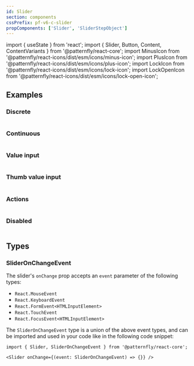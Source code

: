 ```yaml
---
id: Slider
section: components
cssPrefix: pf-v6-c-slider
propComponents: ['Slider', 'SliderStepObject']
---
```


import { useState } from 'react';
import { Slider, Button, Content, ContentVariants } from '@patternfly/react-core';
import MinusIcon from '@patternfly/react-icons/dist/esm/icons/minus-icon';
import PlusIcon from '@patternfly/react-icons/dist/esm/icons/plus-icon';
import LockIcon from '@patternfly/react-icons/dist/esm/icons/lock-icon';
import LockOpenIcon from '@patternfly/react-icons/dist/esm/icons/lock-open-icon';

## Examples

### Discrete

```ts file="./SliderDiscrete.tsx"

```

### Continuous

```ts file="./SliderContinuous.tsx"

```

### Value input

```ts file="./SliderValueInput.tsx"

```

### Thumb value input

```ts file="./SliderThumbValueInput.tsx"

```

### Actions

```ts file="./SliderActions.tsx"

```

### Disabled

```ts file="./SliderDisabled.tsx"

```

## Types

### SliderOnChangeEvent

The slider's `onChange` prop accepts an `event` parameter of the following types:

- `React.MouseEvent`
- `React.KeyboardEvent`
- `React.FormEvent<HTMLInputElement>`
- `React.TouchEvent`
- `React.FocusEvent<HTMLInputElement>`

The `SliderOnChangeEvent` type is a union of the above event types, and can be imported and used in your code like in the following code snippet:

```noLive
import { Slider, SliderOnChangeEvent } from '@patternfly/react-core';

<Slider onChange={(event: SliderOnChangeEvent) => {}} />
```
